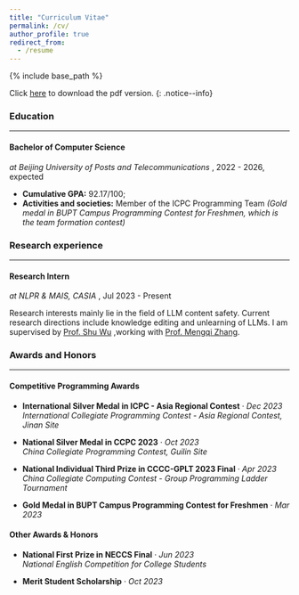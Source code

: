 ```yaml
---
title: "Curriculum Vitae"
permalink: /cv/
author_profile: true
redirect_from:
  - /resume
---
```


{% include base_path %}

Click [here](/files/resume.pdf) to download the pdf version.
{: .notice--info}

### Education

---

#### Bachelor of Computer Science
 *at Beijing University of Posts and Telecommunications* , 2022 - 2026, expected

* **Cumulative GPA:** 92.17/100;
* **Activities and societies:** Member of the ICPC Programming Team *(Gold medal in BUPT Campus Programming Contest for Freshmen, which is the team formation contest)*

### Research experience

---

#### Research Intern

*at NLPR & MAIS, CASIA* , Jul 2023 - Present

Research interests mainly lie in the field of LLM content safety. Current research directions include knowledge editing and unlearning of LLMs. I am supervised by [Prof. Shu Wu](http://shuwu.name/) ,working with [Prof. Mengqi Zhang](https://zm7.github.io/).

### Awards and Honors

---

####  Competitive Programming Awards

- **International Silver Medal in ICPC - Asia Regional Contest** · *Dec 2023*  
	*International Collegiate Programming Contest - Asia Regional Contest, Jinan Site*
	
- **National Silver Medal in CCPC 2023** · *Oct 2023*  
	*China Collegiate Programming Contest, Guilin Site*
	
- **National Individual Third Prize in CCCC-GPLT 2023 Final** · *Apr 2023*  
	*China Collegiate Computing Contest - Group Programming Ladder Tournament*
	
- **Gold Medal in BUPT Campus Programming Contest for Freshmen** · *Mar 2023*  

#### Other Awards & Honors

- **National First Prize in NECCS Final** · *Jun 2023*  
	*National English Competition for College Students*

- **Merit Student Scholarship** · *Oct 2023*   
